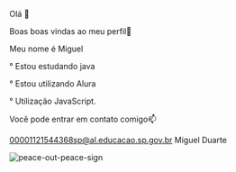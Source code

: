 Olá 👋

Boas boas vindas ao meu perfil💙

Meu nome é Miguel

° Estou estudando java

° Estou utilizando Alura

° Utilização JavaScript.

   Você pode entrar em contato comigo📫

   00001121544368sp@al.educacao.sp.gov.br Miguel Duarte

   
![peace-out-peace-sign](https://github.com/Duartteee/Duartteee/assets/171707173/df86afe8-1459-4d65-8e1d-4d05f1a6bf73)

   
